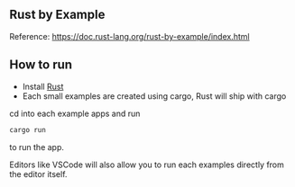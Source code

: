 ## Rust by Example

Reference: https://doc.rust-lang.org/rust-by-example/index.html

## How to run

- Install [Rust](https://www.rust-lang.org/tools/install)
- Each small examples are created using cargo, Rust will ship with cargo

cd into each example apps and run 

```sh
cargo run
```

to run the app.

Editors like VSCode will also allow you to run each examples directly from the editor itself.

